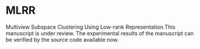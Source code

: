 # MLRR
Multiview Subspace Clustering Using Low-rank Representation.This manuscript is under review. The experimental results of the manuscript can be verified by the source code available now. 
